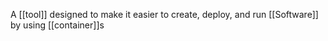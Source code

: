 A [[tool]] designed to make it easier to create, deploy, and run [[Software]] by using [[container]]s